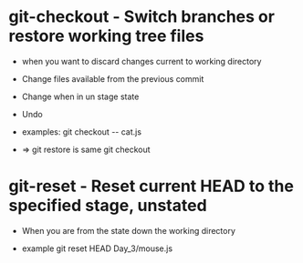 # git-checkout - Switch branches or restore working tree files
- when you want to discard changes current to working directory
- Change files available from the previous commit
- Change when in un stage state
- Undo
- examples: git checkout -- cat.js

- => git restore is same git checkout
# git-reset - Reset current HEAD to the specified stage, unstated

- When you are from the <staging area> state down the working directory

- example git reset HEAD <files> Day_3/mouse.js